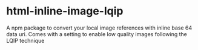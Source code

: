 # html-inline-image-lqip
A npm package to convert your local image references with inline base 64 data uri. Comes with a setting to enable low quality images following the LQIP technique
